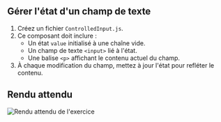 ## Gérer l'état d'un champ de texte

1. Créez un fichier `ControlledInput.js`.
2. Ce composant doit inclure :
    - Un état `value` initialisé à une chaîne vide.
    - Un champ de texte `<input>` lié à l'état.
    - Une balise `<p>` affichant le contenu actuel du champ.
3. À chaque modification du champ, mettez à jour l'état pour refléter le contenu.

## Rendu attendu

<img src="../img/rendu_exo_14_2.png" alt="Rendu attendu de l'exercice">